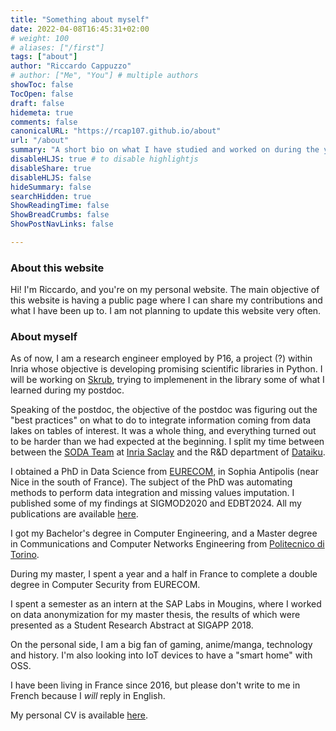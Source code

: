 ```yaml
---
title: "Something about myself"
date: 2022-04-08T16:45:31+02:00
# weight: 100
# aliases: ["/first"]
tags: ["about"]
author: "Riccardo Cappuzzo"
# author: ["Me", "You"] # multiple authors
showToc: false
TocOpen: false
draft: false
hidemeta: true
comments: false
canonicalURL: "https://rcap107.github.io/about"
url: "/about"
summary: "A short bio on what I have studied and worked on during the years. "
disableHLJS: true # to disable highlightjs
disableShare: true
disableHLJS: false
hideSummary: false
searchHidden: true
ShowReadingTime: false
ShowBreadCrumbs: false
ShowPostNavLinks: false

---
```

### About this website
Hi! I'm Riccardo, and you're on my personal website. The main objective of this website is having a public page where I
can share my contributions and what I have been up to. I am not planning to update this website very often.

### About myself
As of now, I am a research engineer employed by P16, a project (?) within Inria whose objective is developing promising scientific libraries in Python. I will be working on [Skrub](https://skrub-data.org/stable/), trying to implemenent in the library some of what I learned during my postdoc. 

Speaking of the postdoc, the objective of the postdoc was figuring out the "best practices" on what to do to integrate information coming from data lakes on tables of interest. It was a whole thing, and everything turned
out to be harder than we had expected at the beginning. 
I split my time between  between the [SODA Team](https://team.inria.fr/soda/) at 
[Inria Saclay](https://www.inria.fr/fr/centre-inria-de-saclay) and the R&D department of [Dataiku](https://www.dataiku.com).

I obtained a PhD in Data Science from [EURECOM](https://www.eurecom.fr), in Sophia Antipolis (near Nice in the south of France).
The subject of the PhD was automating methods to perform data integration and missing values imputation. I published some of my 
findings at SIGMOD2020 and EDBT2024. All my publications are available [here](/publications).

I got my Bachelor's degree in Computer Engineering, and a 
Master degree in Communications and Computer Networks Engineering from [Politecnico di Torino](https://www.polito.it). 

During my master, I spent a year and a half in France to complete a double degree in Computer Security from EURECOM.

I spent a semester as an intern at the SAP Labs in Mougins, where I worked on data anonymization for my master thesis, 
the results of which were presented as a Student Research Abstract at SIGAPP 2018.

On the personal side, I am a big fan of gaming, anime/manga, technology and history. I'm also looking into IoT devices to have a "smart home" with OSS. 

I have been living in France since 2016, but please don't write to me in French because I _will_ reply in English.  

My personal CV is available [here](/pubs/CV_cappuzzo.pdf).
